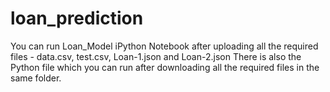 # loan_prediction
You can run Loan_Model iPython Notebook after uploading all the required files - data.csv, test.csv, Loan-1.json and Loan-2.json
There is also the Python file which you can run after downloading all the required files in the same folder.
